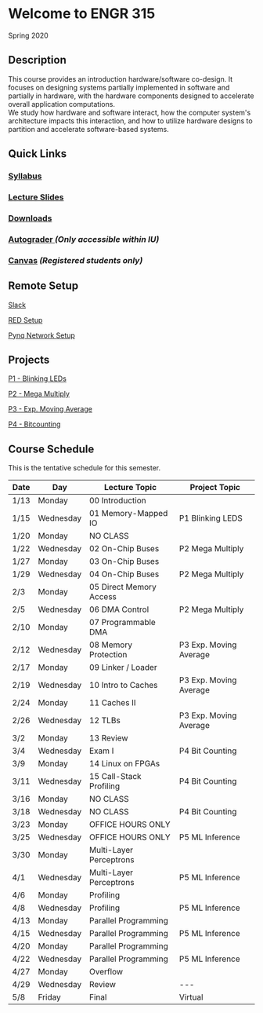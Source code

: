 # Welcome to ENGR 315 

Spring 2020

## Description 

This course provides an introduction hardware/software co-design. It focuses on 
designing systems partially implemented in software and partially in hardware,
with the hardware components designed to accelerate overall application computations.  
We study how hardware and software interact, how the computer system's
architecture impacts this interaction, and how to utilize hardware designs to
partition and accelerate software-based systems.  

## Quick Links

### [Syllabus](syllabus.md)

### [Lecture Slides](https://github.com/engr315/lecture_slides) 

### [Downloads](https://drive.google.com/drive/folders/1GvRa547P0aJMfS16QXnlmw00qvuzJiGJ?usp=sharing)

### [Autograder ](https://autograder.sice.indiana.edu) _(Only accessible within IU)_

### [Canvas](https://iu.instructure.com/courses/1858674) _(Registered students only)_


## Remote Setup

[Slack](https://app.slack.com/client/TT9GXCAVA/CSZRAH8UR)

[RED Setup](https://docs.google.com/document/d/1GuOK0B6Irj_u6LjxMiwTBXgFvxtb-kuTXEFyj7-wQYI)

[Pynq Network Setup](https://docs.google.com/document/d/1i-IbmVQ2isauEg50CN2s8E3xESR1mAaM4FTGclJopJ0)

## Projects

[P1 - Blinking LEDs](https://docs.google.com/document/d/1WEp6INc_Z_96oKV1LKEZmKhYWgL1gWm5W6eo9B1y3hA)

[P2 - Mega Multiply](https://docs.google.com/document/d/1f7u7QJJ32AM1liW9sximbdjBCLsJNu3DhcO3tE-Fcyc)

[P3 - Exp. Moving Average](https://docs.google.com/document/d/1e9pKW8jmkTzBqklJmH242OeL7Ld5hEkfb25EU77XLDM)

[P4 - Bitcounting](https://docs.google.com/document/d/1RNPc4r2bKhwEj0n96p_kqQbENdzikBAGi6dRorFOlvU)

## Course Schedule

This is the tentative schedule for this semester.

| Date  |   Day     | Lecture Topic             |  Project Topic        | 
| --    |  -----    |   -----                   |     -----             | 
| 1/13  | Monday    | 00 Introduction           |                       |
| 1/15  | Wednesday | 01 Memory-Mapped IO       | P1 Blinking LEDS      |
| 1/20  | Monday    | NO CLASS                  |                       |
| 1/22  | Wednesday | 02 On-Chip Buses          | P2 Mega Multiply      | 
| 1/27  | Monday    | 03 On-Chip Buses          |                       |
| 1/29  | Wednesday | 04 On-Chip Buses          | P2 Mega Multiply      |
| 2/3   | Monday    | 05 Direct Memory Access   |                       |
| 2/5   | Wednesday | 06 DMA Control            | P2 Mega Multiply      |
| 2/10  | Monday    | 07 Programmable DMA       |                       |
| 2/12  | Wednesday | 08 Memory Protection      | P3 Exp. Moving Average|    
| 2/17  | Monday    | 09 Linker / Loader        |                       |
| 2/19  | Wednesday | 10 Intro to Caches        | P3 Exp. Moving Average|
| 2/24  | Monday    | 11 Caches II              |                       |
| 2/26  | Wednesday | 12 TLBs                   | P3 Exp. Moving Average|
| 3/2   | Monday    | 13 Review                 |                       |
| 3/4   | Wednesday | Exam I                    | P4 Bit Counting       |    
| 3/9   | Monday    | 14 Linux on FPGAs         |                       |
| 3/11  | Wednesday | 15 Call-Stack Profiling   | P4 Bit Counting       |
| 3/16  | Monday    | NO CLASS                  |                       |
| 3/18  | Wednesday | NO CLASS                  | P4 Bit Counting       |  
| 3/23  | Monday    | OFFICE HOURS ONLY         |                       |
| 3/25  | Wednesday | OFFICE HOURS ONLY         | P5 ML Inference       |
| 3/30  | Monday    | Multi-Layer Perceptrons   |                       |
| 4/1   | Wednesday | Multi-Layer Perceptrons   | P5 ML Inference       |
| 4/6   | Monday    | Profiling                 |                       |
| 4/8   | Wednesday | Profiling                 | P5 ML Inference       |
| 4/13  | Monday    | Parallel Programming      |                       |
| 4/15  | Wednesday | Parallel Programming      | P5 ML Inference       |
| 4/20  | Monday    | Parallel Programming      |                       | 
| 4/22  | Wednesday | Parallel Programming      | P5 ML Inference       | 
| 4/27  | Monday    | Overflow                  |                       |
| 4/29  | Wednesday | Review                    | ---                   |
| 5/8   | Friday    | Final                     | Virtual               | 
